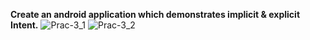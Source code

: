 **Create an android application which demonstrates implicit & explicit Intent.**
![Prac-3_1](https://github.com/user-attachments/assets/bbcda686-0002-4643-812f-da305d6f71f0)
![Prac-3_2](https://github.com/user-attachments/assets/38e50cdd-6726-468c-a10e-41c60bbd6211)

